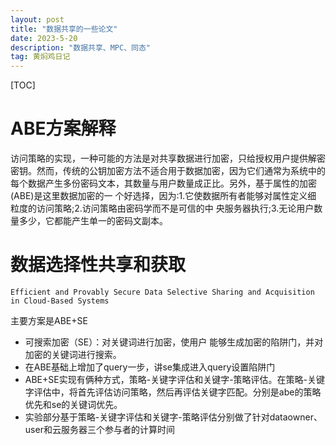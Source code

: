 ```yaml
---
layout: post
title: "数据共享的一些论文"
date: 2023-5-20
description: "数据共享、MPC、同态"
tag: 黄焖鸡日记
---   
```


[TOC]


# ABE方案解释
访问策略的实现，一种可能的方法是对共享数据进行加密，只给授权用户提供解密密钥。然而，传统的公钥加密方法不适合用于数据加密，因为它们通常为系统中的每个数据产生多份密码文本，其数量与用户数量成正比。另外，基于属性的加密(ABE)是这里数据加密的一 个好选择，因为:1.它使数据所有者能够对属性定义细 粒度的访问策略;2.访问策略由密码学而不是可信的中 央服务器执行;3.无论用户数量多少，它都能产生单一的密码文副本。


# 数据选择性共享和获取
`Efficient and Provably Secure Data Selective Sharing and Acquisition in Cloud-Based Systems`

主要方案是ABE+SE

- 可搜索加密（SE）：对关键词进行加密，使用户 能够生成加密的陷阱门，并对加密的关键词进行搜索。
- 在ABE基础上增加了query一步，讲se集成进入query设置陷阱门
- ABE+SE实现有俩种方式，策略-关键字评估和关键字-策略评估。在策略-关键字评估中，将首先评估访问策略，然后再评估关键字匹配。分别是abe的策略优先和se的关键词优先。
- 实验部分基于策略-关键字评估和关键字-策略评估分别做了针对dataowner、user和云服务器三个参与者的计算时间

